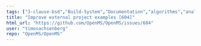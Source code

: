 ```yaml
---
tags: ["3-clause-bsd","Build-System","Documentation","algorithms","analyses","c-plus-plus","enhancement","first-timers-only","hacktoberfest","linux","macos","mass-spectrometry","metabolomics","minor","ms-data","openms","proteomics","windows"]
title: "Improve external project examples [604]"
html_url: "https://github.com/OpenMS/OpenMS/issues/604"
user: "timosachsenberg"
repo: "OpenMS/OpenMS"
---
```


